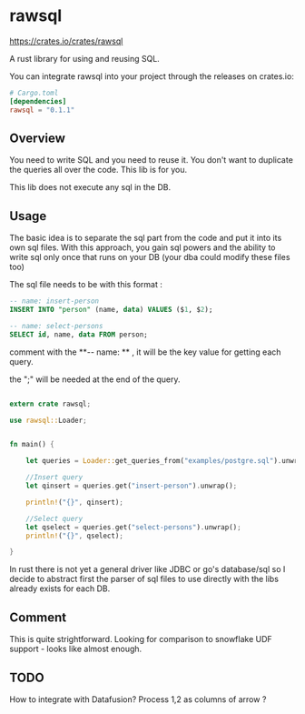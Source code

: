 # rawsql

https://crates.io/crates/rawsql


A rust library for using and reusing SQL.

You can integrate rawsql into your project through the releases on crates.io:
```toml
# Cargo.toml
[dependencies]
rawsql = "0.1.1"
```

## Overview
You need to write SQL and you need to reuse it. You don't want to duplicate the queries all over the code. This lib is for you.

This lib does not execute any sql in the DB.

## Usage
The basic idea is to separate the sql part from the code and put it into its own sql files. With this approach, you gain sql powers and the ability to write sql only once that runs on your DB (your dba could modify these files too)

The sql file needs to be with this format :
```sql
-- name: insert-person
INSERT INTO "person" (name, data) VALUES ($1, $2);

-- name: select-persons
SELECT id, name, data FROM person;
```
comment with the **-- name: ** , it will be the key value for getting each query.

the ";" will be needed at the end of the query.
```rust

extern crate rawsql;

use rawsql::Loader;


fn main() {

    let queries = Loader::get_queries_from("examples/postgre.sql").unwrap().queries;

    //Insert query
    let qinsert = queries.get("insert-person").unwrap();

    println!("{}", qinsert);

    //Select query
    let qselect = queries.get("select-persons").unwrap();
    println!("{}", qselect);

}
```


In rust there is not yet a general driver like JDBC or go's database/sql so I decide to abstract first the parser of sql files to use directly with the libs already exists for each DB.

## Comment

This is quite strightforward.
Looking for comparison to snowflake UDF support - looks like almost enough.


## TODO

How to integrate with Datafusion?
Process $1,$2 as columns of arrow ?